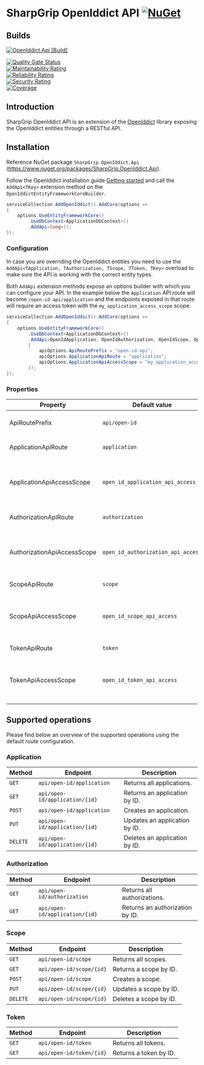 # SharpGrip OpenIddict API [![NuGet](https://img.shields.io/nuget/v/SharpGrip.OpenIddict.Api)](https://www.nuget.org/packages/SharpGrip.OpenIddict.Api)

## Builds
[![OpenIddict.Api [Build]](https://github.com/SharpGrip/OpenIddict.Api/actions/workflows/Build.yaml/badge.svg)](https://github.com/SharpGrip/OpenIddict.Api/actions/workflows/Build.yaml)

[![Quality Gate Status](https://sonarcloud.io/api/project_badges/measure?project=SharpGrip_OpenIddict.Api&metric=alert_status)](https://sonarcloud.io/summary/overall?id=SharpGrip_OpenIddict.Api) \
[![Maintainability Rating](https://sonarcloud.io/api/project_badges/measure?project=SharpGrip_OpenIddict.Api&metric=sqale_rating)](https://sonarcloud.io/summary/overall?id=SharpGrip_OpenIddict.Api) \
[![Reliability Rating](https://sonarcloud.io/api/project_badges/measure?project=SharpGrip_OpenIddict.Api&metric=reliability_rating)](https://sonarcloud.io/summary/overall?id=SharpGrip_OpenIddict.Api) \
[![Security Rating](https://sonarcloud.io/api/project_badges/measure?project=SharpGrip_OpenIddict.Api&metric=security_rating)](https://sonarcloud.io/summary/overall?id=SharpGrip_OpenIddict.Api) \
[![Coverage](https://sonarcloud.io/api/project_badges/measure?project=SharpGrip_OpenIddict.Api&metric=coverage)](https://sonarcloud.io/summary/overall?id=SharpGrip_OpenIddict.Api)

## Introduction

SharpGrip OpenIddict API is an extension of the [OpenIddict](https://github.com/openiddict/openiddict-core) library exposing the OpenIddict entities through a RESTful API.

## Installation

Reference NuGet package `SharpGrip.OpenIddict.Api` (https://www.nuget.org/packages/SharpGrip.OpenIddict.Api).

Follow the OpenIddict installation guide [Getting started](https://documentation.openiddict.com/guides/getting-started.html) and call the `AddApi<TKey>` extension method on
the `OpenIddictEntityFrameworkCoreBuilder`.

```csharp
serviceCollection.AddOpenIddict().AddCore(options =>
{
    options.UseEntityFrameworkCore()
        .UseDbContext<ApplicationDbContext>()
        .AddApi<long>();
});
```

### Configuration

In case you are overriding the OpenIddict entities you need to use the `AddApi<TApplication, TAuthorization, TScope, TToken, TKey>` overload to make sure the API is working with the correct entity types.

Both `AddApi` extension methods expose an options builder with which you can configure your API. In the example below the `Application` API route will become `/open-id-api/application` and the endpoints exposed in that route will require an
access token with the `my_application_access_scope` scope.

```csharp
serviceCollection.AddOpenIddict().AddCore(options =>
{
    options.UseEntityFrameworkCore()
        .UseDbContext<ApplicationDbContext>()
        .AddApi<OpenIdApplication, OpenIdAuthorization, OpenIdScope, OpenIdToken, long>(apiOptions =>
        {
            apiOptions.ApiRoutePrefix = "open-id-api";
            apiOptions.ApplicationApiRoute = "application";
            apiOptions.ApplicationApiAccessScope = "my_application_access_scope";
        });
});
```

### Properties

| Property                    | Default value                      | Description                                                      |
|-----------------------------|------------------------------------|------------------------------------------------------------------|
| ApiRoutePrefix              | `api/open-id`                      | The prefix used in all the API routes.                           |
| ApplicationApiRoute         | `application`                      | The `Application` API route.                                     |
| ApplicationApiAccessScope   | `open_id_application_api_access`   | The access scope needed to access the `Application` endpoints.   |
| AuthorizationApiRoute       | `authorization`                    | The `Authorization` API route.                                   |
| AuthorizationApiAccessScope | `open_id_authorization_api_access` | The access scope needed to access the `Authorization` endpoints. |
| ScopeApiRoute               | `scope`                            | The `Scope` API route.                                           |
| ScopeApiAccessScope         | `open_id_scope_api_access`         | The access scope needed to access the `Scope` endpoints.         |
| TokenApiRoute               | `token`                            | The `Token` API route.                                           |
| TokenApiAccessScope         | `open_id_token_api_access`         | The access scope needed to access the `Token` endpoints.         |

## Supported operations

Please find below an overview of the supported operations using the default route configuration.

### Application

| Method   | Endpoint                       | Description                   |
|----------|--------------------------------|-------------------------------|
| `GET`    | `api/open-id/application`      | Returns all applications.     |
| `GET`    | `api/open-id/application/{id}` | Returns an application by ID. |
| `POST`   | `api/open-id/application`      | Creates an application.       |
| `PUT`    | `api/open-id/application/{id}` | Updates an application by ID. |
| `DELETE` | `api/open-id/application/{id}` | Deletes an application by ID. |

### Authorization

| Method | Endpoint                       | Description                     |
|--------|--------------------------------|---------------------------------|
| `GET`  | `api/open-id/authorization`    | Returns all authorizations.     |
| `GET`  | `api/open-id/application/{id}` | Returns an authorization by ID. |

### Scope

| Method   | Endpoint                 | Description            |
|----------|--------------------------|------------------------|
| `GET`    | `api/open-id/scope`      | Returns all scopes.    |
| `GET`    | `api/open-id/scope/{id}` | Returns a scope by ID. |
| `POST`   | `api/open-id/scope`      | Creates a scope.       |
| `PUT`    | `api/open-id/scope/{id}` | Updates a scope by ID. |
| `DELETE` | `api/open-id/scope/{id}` | Deletes a scope by ID. |

### Token

| Method | Endpoint                 | Description            |
|--------|--------------------------|------------------------|
| `GET`  | `api/open-id/token`      | Returns all tokens.    |
| `GET`  | `api/open-id/token/{id}` | Returns a token by ID. |

